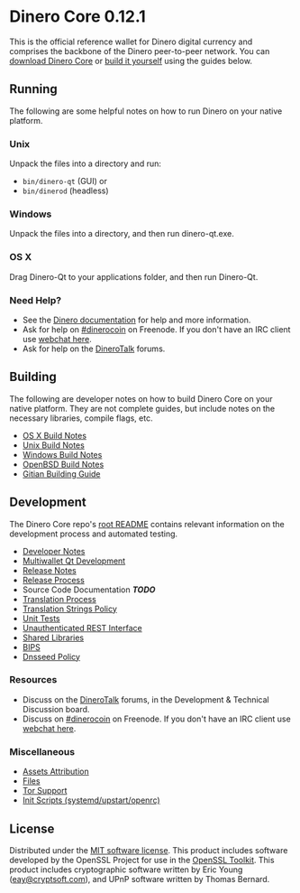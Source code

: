 Dinero Core 0.12.1
=====================

This is the official reference wallet for Dinero digital currency and comprises the backbone of the Dinero peer-to-peer network. You can [download Dinero Core](https://www.dinerocoin.org/downloads/) or [build it yourself](#building) using the guides below.

Running
---------------------
The following are some helpful notes on how to run Dinero on your native platform.

### Unix

Unpack the files into a directory and run:

- `bin/dinero-qt` (GUI) or
- `bin/dinerod` (headless)

### Windows

Unpack the files into a directory, and then run dinero-qt.exe.

### OS X

Drag Dinero-Qt to your applications folder, and then run Dinero-Qt.

### Need Help?

* See the [Dinero documentation](https://dinerocoin.atlassian.net/wiki/display/DOC)
for help and more information.
* Ask for help on [#dinerocoin](http://webchat.freenode.net?channels=dinerocoin) on Freenode. If you don't have an IRC client use [webchat here](http://webchat.freenode.net?channels=dinerocoin).
* Ask for help on the [DineroTalk](https://dinerotalk.org/) forums.

Building
---------------------
The following are developer notes on how to build Dinero Core on your native platform. They are not complete guides, but include notes on the necessary libraries, compile flags, etc.

- [OS X Build Notes](build-osx.md)
- [Unix Build Notes](build-unix.md)
- [Windows Build Notes](build-windows.md)
- [OpenBSD Build Notes](build-openbsd.md)
- [Gitian Building Guide](gitian-building.md)

Development
---------------------
The Dinero Core repo's [root README](/README.md) contains relevant information on the development process and automated testing.

- [Developer Notes](developer-notes.md)
- [Multiwallet Qt Development](multiwallet-qt.md)
- [Release Notes](release-notes.md)
- [Release Process](release-process.md)
- Source Code Documentation ***TODO***
- [Translation Process](translation_process.md)
- [Translation Strings Policy](translation_strings_policy.md)
- [Unit Tests](unit-tests.md)
- [Unauthenticated REST Interface](REST-interface.md)
- [Shared Libraries](shared-libraries.md)
- [BIPS](bips.md)
- [Dnsseed Policy](dnsseed-policy.md)

### Resources
* Discuss on the [DineroTalk](https://dinerotalk.org/) forums, in the Development & Technical Discussion board.
* Discuss on [#dinerocoin](http://webchat.freenode.net/?channels=dinerocoin) on Freenode. If you don't have an IRC client use [webchat here](http://webchat.freenode.net/?channels=dinerocoin).

### Miscellaneous
- [Assets Attribution](assets-attribution.md)
- [Files](files.md)
- [Tor Support](tor.md)
- [Init Scripts (systemd/upstart/openrc)](init.md)

License
---------------------
Distributed under the [MIT software license](http://www.opensource.org/licenses/mit-license.php).
This product includes software developed by the OpenSSL Project for use in the [OpenSSL Toolkit](https://www.openssl.org/). This product includes
cryptographic software written by Eric Young ([eay@cryptsoft.com](mailto:eay@cryptsoft.com)), and UPnP software written by Thomas Bernard.
